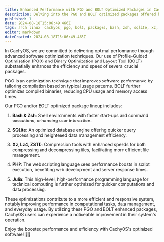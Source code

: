 ```yaml
---
title: Enhanced Performance with PGO and BOLT Optimized Packages in CachyOS
description: Delving into the PGO and BOLT optimized packages offered by CachyOS for improved system performance
published: 1
date: 2024-08-18T15:06:49.466Z
tags: arch linux, cachyos, pgo, bolt, packages, bash, zsh, sqlite, xz, lz4, zfs, php, julia
editor: markdown
dateCreated: 2024-08-18T15:06:49.466Z
---
```


In CachyOS, we are committed to delivering optimal performance through advanced software optimization techniques. Our use of Profile-Guided Optimization (PGO) and Binary Optimization and Layout Tool (BOLT) substantially enhances the efficiency and speed of several crucial packages.

PGO is an optimization technique that improves software performance by tailoring compilation based on typical usage patterns. BOLT further optimizes compiled binaries, reducing CPU usage and memory access times.

Our PGO and/or BOLT optimized package lineup includes:

1. **Bash & Zsh**: Shell environments with faster start-ups and command executions, enhancing user interaction.

2. **SQLite**: An optimized database engine offering quicker query processing and heightened data management efficiency.

3. **Xz, Lz4, ZSTD**: Compression tools with enhanced speeds for both compressing and decompressing files, facilitating more efficient file management.

4. **PHP**: The web scripting language sees performance boosts in script execution, benefiting web development and server response times.

5. **Julia**: This high-level, high-performance programming language for technical computing is further optimized for quicker computations and data processing.

These optimizations contribute to a more efficient and responsive system, notably improving performance in computational tasks, data management, and everyday usage. By utilizing these PGO and BOLT enhanced packages, CachyOS users can experience a noticeable improvement in their system's operation.

Enjoy the boosted performance and efficiency with CachyOS's optimized software! 🚀🎉
